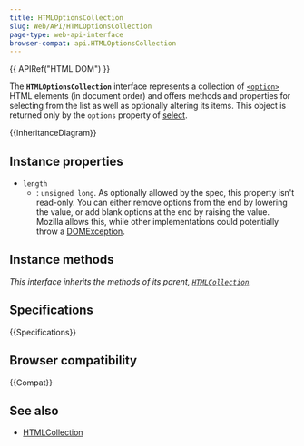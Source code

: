 ```yaml
---
title: HTMLOptionsCollection
slug: Web/API/HTMLOptionsCollection
page-type: web-api-interface
browser-compat: api.HTMLOptionsCollection
---
```


{{ APIRef("HTML DOM") }}

The **`HTMLOptionsCollection`** interface represents a collection of [`<option>`](/en-US/docs/Web/HTML/Element/option) HTML elements (in document order) and offers methods and properties for selecting from the list as well as optionally altering its items. This object is returned only by the `options` property of [select](/en-US/docs/Web/API/HTMLSelectElement).

{{InheritanceDiagram}}

## Instance properties

- `length`
  - : `unsigned long`. As optionally allowed by the spec, this property isn't read-only. You can either remove options from the end by lowering the value, or add blank options at the end by raising the value. Mozilla allows this, while other implementations could potentially throw a [DOMException](/en-US/docs/Web/API/DOMException).

## Instance methods

_This interface inherits the methods of its parent, [`HTMLCollection`](/en-US/docs/Web/API/HTMLCollection)._

## Specifications

{{Specifications}}

## Browser compatibility

{{Compat}}

## See also

- [HTMLCollection](/en-US/docs/Web/API/HTMLCollection)

